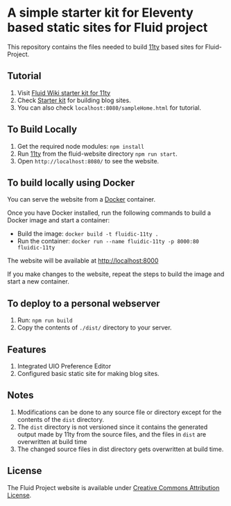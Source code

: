 # A simple starter kit for Eleventy based static sites for Fluid project

This repository contains the files needed to build [11ty](http://11ty.dev/) based sites for Fluid-Project.

## Tutorial

1. Visit [Fluid Wiki starter kit for 11ty](https://wiki.fluidproject.org/pages/viewpage.action?pageId=202506598)
2. Check [Starter kit](https://wiki.fluidproject.org/display/~schopra/Creating+blog+sites+using+Fluidic-11ty)
   for building blog sites.
3. You can also check `localhost:8080/sampleHome.html` for tutorial.

## To Build Locally

1. Get the required node modules: `npm install`
2. Run [11ty](http://11ty.dev) from the fluid-website directory `npm run start`.
3. Open `http://localhost:8080/` to see the website.

## To build locally using Docker

You can serve the website from a [Docker](https://docs.docker.com/get-docker) container.

Once you have Docker installed, run the following commands to build a Docker image and start a container:

* Build the image: `docker build -t fluidic-11ty .`
* Run the container: `docker run --name fluidic-11ty -p 8000:80 fluidic-11ty`

The website will be available at [http://localhost:8000](http://localhost:8000)

If you make changes to the website, repeat the steps to build the image and start a new container.

## To deploy to a personal webserver

1. Run: `npm run build`
2. Copy the contents of `./dist/` directory to your server.

## Features

1. Integrated UIO Preference Editor
2. Configured basic static site for making blog sites.

## Notes

1. Modifications can be done to any source file or directory except for the contents of the `dist` directory.
2. The `dist` directory is not versioned since it contains the generated output made by 11ty from the source files, and the files in `dist` are overwritten at build time
3. The changed source files in dist directory gets overwritten at build time.

## License

The Fluid Project website is available under [Creative Commons Attribution License](http://creativecommons.org/licenses/by/4.0/).

